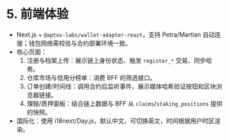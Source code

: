 # 5. 前端体验
- Next.js + `@aptos-labs/wallet-adapter-react`，支持 Petra/Martian 自动连接；钱包网络需校验与合约部署环境一致。
- 核心页面：
  1. 注册与档案上传：展示链上身份状态、触发 `register_*` 交易、同步哈希。
  2. 仓库市场与信用分榜单：消费 BFF 的筛选接口。
  3. 订单创建/时间线：调用合约后监听事件，展示媒体哈希验证按钮和区块浏览器链接。
  4. 理赔/质押面板：结合链上数据与 BFF 从 `claims`/`staking_positions` 提供的快照。
- 国际化：使用 i18next/Day.js，默认中文，可切换英文，时间根据用户时区渲染。
